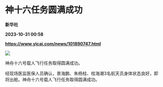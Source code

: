 # 神十六任务圆满成功
**新华社**

**2023-10-31 00:58**

**https://www.yicai.com/news/101890747.html**

![](https://imgcdn.yicai.com/uppics/slides/2023/10/2a193d8958e079b560eb8ca51ef40eab.jpg)

神舟十六号载人飞行任务取得圆满成功。

经现场医监医保人员确认，景海鹏、朱杨柱、桂海潮3名航天员身体状态良好，即将出舱。神舟十六号载人飞行任务取得圆满成功。